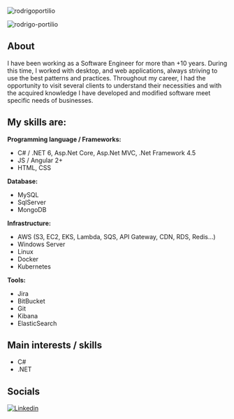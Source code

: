 ![rodrigoportilio](https://github-readme-stats.vercel.app/api?username=rodrigo-portilio&count_private=true)

![rodrigo-portilio](https://github-readme-stats.vercel.app/api/top-langs/?username=rodrigo-portilio&count_private=true&layout=compact&langs_count=8&hide=html,css)

## About

I have been working as a Software Engineer for more than +10 years. During this time, I worked with desktop, and web applications, always striving to use the best patterns and practices. Throughout my career, I had the opportunity to visit several clients to understand their necessities and with the acquired knowledge I have developed and modified software meet specific needs of businesses.

## My skills are:

**Programming language  / Frameworks:**  

- C# / .NET 6, Asp.Net Core, Asp.Net MVC, .Net Framework 4.5
- JS / Angular 2+
- HTML, CSS

**Database:**

- MySQL
- SqlServer
- MongoDB

**Infrastructure:**

- AWS (S3, EC2, EKS, Lambda, SQS, API Gateway, CDN, RDS, Redis...)
- Windows Server
- Linux
- Docker
- Kubernetes

**Tools:**

- Jira
- BitBucket
- Git
- Kibana
- ElasticSearch 

## Main interests / skills

- C#
- .NET

## Socials

[![Linkedin](https://img.shields.io/badge/LinkedIn-100%25-blue?style=for-the-badge&logo=Linkedin&logoColor=white&link=https://www.linkedin.com/in/rodrigo-santos-portilio/)](https://www.linkedin.com/in/rodrigo-santos-portilio/)
